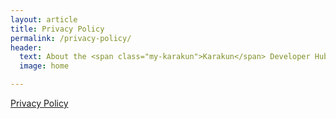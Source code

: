 ```yaml
---
layout: article
title: Privacy Policy
permalink: /privacy-policy/
header:
  text: About the <span class="my-karakun">Karakun</span> Developer Hub
  image: home

---
```

<a href="https://www.iubenda.com/privacy-policy/70085305" class="iubenda-nostyle no-brand iubenda-embed iub-legal-only iub-no-markup iub-body-embed" title="Privacy Policy">Privacy Policy</a> <script type="text/javascript">(function (w,d) {var loader = function () {var s = d.createElement("script"), tag = d.getElementsByTagName("script")[0]; s.src="https://cdn.iubenda.com/iubenda.js"; tag.parentNode.insertBefore(s,tag);}; if(w.addEventListener){w.addEventListener("load", loader, false);}else if(w.attachEvent){w.attachEvent("onload", loader);}else{w.onload = loader;}})(window, document);</script>

